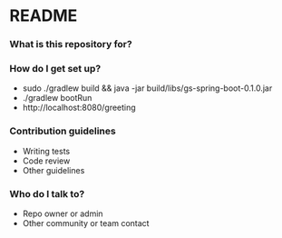 # README #


### What is this repository for? ###

### How do I get set up? ###
* sudo ./gradlew build && java -jar build/libs/gs-spring-boot-0.1.0.jar
* ./gradlew bootRun
* http://localhost:8080/greeting

### Contribution guidelines ###

* Writing tests
* Code review
* Other guidelines

### Who do I talk to? ###

* Repo owner or admin
* Other community or team contact
